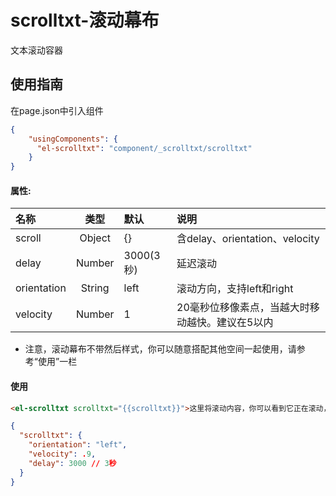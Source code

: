 # scrolltxt-滚动幕布

文本滚动容器

## 使用指南

在page.json中引入组件

```json
{
    "usingComponents": {
      "el-scrolltxt": "component/_scrolltxt/scrolltxt"
    }
}
```

#### 属性:

| 名称 | 类型 | 默认 | 说明 |
| :--- | :---: | :--- | :--- |
| scroll | Object | {} | 含delay、orientation、velocity |
| delay | Number | 3000\(3秒\) | 延迟滚动 |
| orientation | String | left | 滚动方向，支持left和right |
| velocity | Number | 1 | 20毫秒位移像素点，当越大时移动越快。建议在5以内 |

* 注意，滚动幕布不带然后样式，你可以随意搭配其他空间一起使用，请参考“使用”一栏

#### 使用

```html
<el-scrolltxt scrolltxt="{{scrolltxt}}">这里将滚动内容，你可以看到它正在滚动，当然你这里也可以设置为变量</el-scrolltxt>
```

```json
{
  "scrolltxt": {
    "orientation": "left",
    "velocity": .9,
    "delay": 3000 // 3秒
  }
}
```



